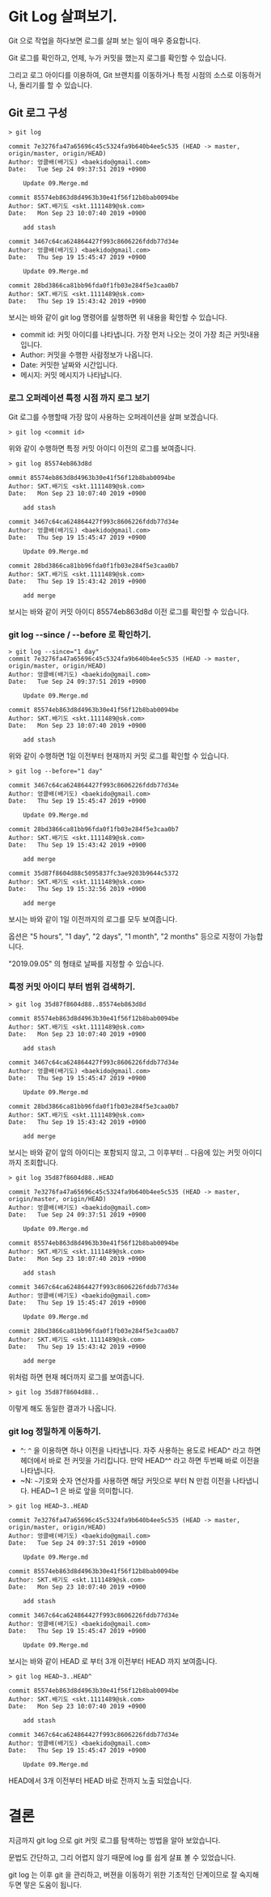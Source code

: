 # Git Log 살펴보기. 

Git 으로 작업을 하다보면 로그를 살펴 보는 일이 매우 중요합니다. 

Git 로그를 확인하고, 언제, 누가 커밋을 했는지 로그를 확인할 수 있습니다. 

그리고 로그 아이디를 이용하여, Git 브랜치를 이동하거나 특정 시점의 소스로 이동하거나, 돌리기를 할 수 있습니다. 

## Git 로그 구성 

```
> git log

commit 7e3276fa47a65696c45c5324fa9b640b4ee5c535 (HEAD -> master, origin/master, origin/HEAD)
Author: 엉클배(배기도) <baekido@gmail.com>
Date:   Tue Sep 24 09:37:51 2019 +0900

    Update 09.Merge.md

commit 85574eb863d8d4963b30e41f56f12b8bab0094be
Author: SKT.배기도 <skt.1111489@sk.com>
Date:   Mon Sep 23 10:07:40 2019 +0900

    add stash

commit 3467c64ca624864427f993c8606226fddb77d34e
Author: 엉클배(배기도) <baekido@gmail.com>
Date:   Thu Sep 19 15:45:47 2019 +0900

    Update 09.Merge.md

commit 28bd3866ca81bb96fda0f1fb03e284f5e3caa0b7
Author: SKT.배기도 <skt.1111489@sk.com>
Date:   Thu Sep 19 15:43:42 2019 +0900
```

보시는 바와 같이 git log 명령어를 실행하면 위 내용을 확인할 수 있습니다. 

- commit id: 커밋 아이디를 나타냅니다. 가장 먼저 나오는 것이 가장 최근 커밋내용입니다. 
- Author: 커밋을 수행한 사람정보가 나옵니다. 
- Date: 커밋한 날짜와 시간입니다. 
- 메시지: 커밋 메시지가 나타납니다. 

### 로그 오퍼레이션 특정 시점 까지 로그 보기 

Git 로그를 수행할때 가장 많이 사용하는 오퍼레이션을 살펴 보겠습니다. 

```
> git log <commit id>
```

위와 같이 수행하면 특정 커밋 아이디 이전의 로그를 보여줍니다. 

```
> git log 85574eb863d8d

ommit 85574eb863d8d4963b30e41f56f12b8bab0094be
Author: SKT.배기도 <skt.1111489@sk.com>
Date:   Mon Sep 23 10:07:40 2019 +0900

    add stash

commit 3467c64ca624864427f993c8606226fddb77d34e
Author: 엉클배(배기도) <baekido@gmail.com>
Date:   Thu Sep 19 15:45:47 2019 +0900

    Update 09.Merge.md

commit 28bd3866ca81bb96fda0f1fb03e284f5e3caa0b7
Author: SKT.배기도 <skt.1111489@sk.com>
Date:   Thu Sep 19 15:43:42 2019 +0900

    add merge
```

보시는 바와 같이 커밋 아이디 85574eb863d8d 이전 로그를 확인할 수 있습니다. 

### git log --since / --before 로 확인하기. 

```
> git log --since="1 day"
commit 7e3276fa47a65696c45c5324fa9b640b4ee5c535 (HEAD -> master, origin/master, origin/HEAD)
Author: 엉클배(배기도) <baekido@gmail.com>
Date:   Tue Sep 24 09:37:51 2019 +0900

    Update 09.Merge.md

commit 85574eb863d8d4963b30e41f56f12b8bab0094be
Author: SKT.배기도 <skt.1111489@sk.com>
Date:   Mon Sep 23 10:07:40 2019 +0900

    add stash
```

위와 같이 수행하면 1일 이전부터 현재까지 커밋 로그를 확인할 수 있습니다. 

```
> git log --before="1 day"

commit 3467c64ca624864427f993c8606226fddb77d34e
Author: 엉클배(배기도) <baekido@gmail.com>
Date:   Thu Sep 19 15:45:47 2019 +0900

    Update 09.Merge.md

commit 28bd3866ca81bb96fda0f1fb03e284f5e3caa0b7
Author: SKT.배기도 <skt.1111489@sk.com>
Date:   Thu Sep 19 15:43:42 2019 +0900

    add merge

commit 35d87f8604d88c5095837fc3ae9203b9644c5372
Author: SKT.배기도 <skt.1111489@sk.com>
Date:   Thu Sep 19 15:32:56 2019 +0900

    add merge

```

보시는 바와 같이 1일 이전까지의 로그를 모두 보여줍니다. 

옵션은 "5 hours", "1 day", "2 days", "1 month", "2 months" 등으로 지정이 가능합니다. 

"2019.09.05" 의 형태로 날짜를 지정할 수 있습니다. 

### 특정 커밋 아이디 부터 범위 검색하기. 

```
> git log 35d87f8604d88..85574eb863d8d

commit 85574eb863d8d4963b30e41f56f12b8bab0094be
Author: SKT.배기도 <skt.1111489@sk.com>
Date:   Mon Sep 23 10:07:40 2019 +0900

    add stash

commit 3467c64ca624864427f993c8606226fddb77d34e
Author: 엉클배(배기도) <baekido@gmail.com>
Date:   Thu Sep 19 15:45:47 2019 +0900

    Update 09.Merge.md

commit 28bd3866ca81bb96fda0f1fb03e284f5e3caa0b7
Author: SKT.배기도 <skt.1111489@sk.com>
Date:   Thu Sep 19 15:43:42 2019 +0900

    add merge 
```

보시는 바와 같이 앞의 아이디는 포함되지 않고, 그 이후부터 .. 다음에 있는 커밋 아이디까지 조회합니다. 

```
> git log 35d87f8604d88..HEAD

commit 7e3276fa47a65696c45c5324fa9b640b4ee5c535 (HEAD -> master, origin/master, origin/HEAD)
Author: 엉클배(배기도) <baekido@gmail.com>
Date:   Tue Sep 24 09:37:51 2019 +0900

    Update 09.Merge.md

commit 85574eb863d8d4963b30e41f56f12b8bab0094be
Author: SKT.배기도 <skt.1111489@sk.com>
Date:   Mon Sep 23 10:07:40 2019 +0900

    add stash

commit 3467c64ca624864427f993c8606226fddb77d34e
Author: 엉클배(배기도) <baekido@gmail.com>
Date:   Thu Sep 19 15:45:47 2019 +0900

    Update 09.Merge.md

commit 28bd3866ca81bb96fda0f1fb03e284f5e3caa0b7
Author: SKT.배기도 <skt.1111489@sk.com>
Date:   Thu Sep 19 15:43:42 2019 +0900

    add merge
```

위처럼 하면 현재 헤더까지 로그를 보여줍니다. 

```
> git log 35d87f8604d88..
```

이렇게 해도 동일한 결과가 나옵니다. 

### git log 정밀하게 이동하기. 

- ^: `^` 을 이용하면 하나 이전을 나타냅니다. 자주 사용하는 용도로 HEAD^ 라고 하면 헤더에서 바로 전 커밋을 가리킵니다. 
 만약 HEAD^^ 라고 하면 두번째 바로 이전을 나타냅니다. 
- ~N: `~`기호와 숫자 연산자를 사용하면 해당 커밋으로 부터 N 만컴 이전을 나타냅니다. HEAD~1 은 바로 앞을 의미합니다. 

```
> git log HEAD~3..HEAD

commit 7e3276fa47a65696c45c5324fa9b640b4ee5c535 (HEAD -> master, origin/master, origin/HEAD)
Author: 엉클배(배기도) <baekido@gmail.com>
Date:   Tue Sep 24 09:37:51 2019 +0900

    Update 09.Merge.md

commit 85574eb863d8d4963b30e41f56f12b8bab0094be
Author: SKT.배기도 <skt.1111489@sk.com>
Date:   Mon Sep 23 10:07:40 2019 +0900

    add stash

commit 3467c64ca624864427f993c8606226fddb77d34e
Author: 엉클배(배기도) <baekido@gmail.com>
Date:   Thu Sep 19 15:45:47 2019 +0900

    Update 09.Merge.md
```

보시는 바와 같이 HEAD 로 부터 3개 이전부터 HEAD 까지 보여줍니다. 

```
> git log HEAD~3..HEAD^

commit 85574eb863d8d4963b30e41f56f12b8bab0094be
Author: SKT.배기도 <skt.1111489@sk.com>
Date:   Mon Sep 23 10:07:40 2019 +0900

    add stash

commit 3467c64ca624864427f993c8606226fddb77d34e
Author: 엉클배(배기도) <baekido@gmail.com>
Date:   Thu Sep 19 15:45:47 2019 +0900

    Update 09.Merge.md
```

HEAD에서 3개 이전부터 HEAD 바로 전까지 노출 되었습니다. 

# 결론

지금까지 git log 으로 git 커밋 로그를 탐색하는 방법을 알아 보았습니다. 

문법도 간단하고, 그리 어렵지 않기 때문에 log 를 쉽게 살표 볼 수 있었습니다. 

git log 는 이후 git 을 관리하고, 버젼을 이동하기 위한 기초적인 단계이므로 잘 숙지해두면 맣은 도움이 됩니다. 
